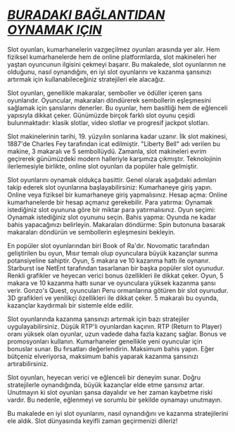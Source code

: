 # [***BURADAKI BAĞLANTIDAN OYNAMAK IÇIN***](https://casinotr.link/gWCRZ4)

Slot oyunları, kumarhanelerin vazgeçilmez oyunları arasında yer alır. Hem fiziksel kumarhanelerde hem de online platformlarda, slot makineleri her yaştan oyuncunun ilgisini çekmeyi başarır. Bu makalede, slot oyunlarının ne olduğunu, nasıl oynandığını, en iyi slot oyunlarını ve kazanma şansınızı artırmak için kullanabileceğiniz stratejileri ele alacağız.

Slot oyunları, genellikle makaralar, semboller ve ödüller içeren şans oyunlarıdır. Oyuncular, makaraları döndürerek sembollerin eşleşmesini sağlamak için şanslarını denerler. Bu oyunlar, hem basitliği hem de eğlenceli yapısıyla dikkat çeker. Günümüzde birçok farklı slot oyunu çeşidi bulunmaktadır: klasik slotlar, video slotlar ve progresif jackpot slotları.

Slot makinelerinin tarihi, 19. yüzyılın sonlarına kadar uzanır. İlk slot makinesi, 1887'de Charles Fey tarafından icat edilmiştir. "Liberty Bell" adı verilen bu makine, 3 makaralı ve 5 sembollüydü. Zamanla, slot makineleri evrim geçirerek günümüzdeki modern halleriyle karşımıza çıkmıştır. Teknolojinin ilerlemesiyle birlikte, online slot oyunları da popüler hale gelmiştir.

Slot oyunlarını oynamak oldukça basittir. Genel olarak aşağıdaki adımları takip ederek slot oyunlarına başlayabilirsiniz: Kumarhaneye giriş yapın. Online veya fiziksel bir kumarhaneye giriş yapmalısınız. Hesap açma: Online kumarhanelerde bir hesap açmanız gerekebilir. Para yatırma: Oynamak istediğiniz slot oyununa göre bir miktar para yatırmalısınız. Oyun seçimi: Oynamak istediğiniz slot oyununu seçin. Bahis yapma: Oyunda ne kadar bahis yapacağınızı belirleyin. Makaraları döndürme: Spin butonuna basarak makaraları döndürün ve sembollerin eşleşmesini bekleyin.

En popüler slot oyunlarından biri Book of Ra'dır. Novomatic tarafından geliştirilen bu oyun, Mısır temalı olup oyunculara büyük kazançlar sunma potansiyeline sahiptir. Oyun, 5 makara ve 10 kazanma hattı ile oynanır. Starburst ise NetEnt tarafından tasarlanan bir başka popüler slot oyunudur. Renkli grafikler ve heyecan verici bonus özellikleri ile dikkat çeker. Oyun, 5 makara ve 10 kazanma hattı sunar ve oyunculara yüksek kazanma şansı verir. Gonzo's Quest, oyuncuları Peru ormanlarına götüren bir slot oyunudur. 3D grafikleri ve yenilikçi özellikleri ile dikkat çeker. 5 makaralı bu oyunda, kazançlar kaydırmalı bir sistemle elde edilir.

Slot oyunlarında kazanma şansınızı artırmak için bazı stratejiler uygulayabilirsiniz. Düşük RTP'li oyunlardan kaçının. RTP (Return to Player) oranı yüksek olan oyunlar, uzun vadede daha fazla kazanç sağlar. Bonus ve promosyonları kullanın. Kumarhaneler genellikle yeni oyuncular için bonuslar sunar. Bu fırsatları değerlendirin. Maksimum bahis yapın. Eğer bütçeniz elveriyorsa, maksimum bahis yaparak kazanma şansınızı artırabilirsiniz.

Slot oyunları, heyecan verici ve eğlenceli bir deneyim sunar. Doğru stratejilerle oynandığında, büyük kazançlar elde etme şansınız artar. Unutmayın ki slot oyunları şansa dayalıdır ve her zaman kaybetme riski vardır. Bu nedenle, eğlenmeyi ve sorumlu bir şekilde oynamayı unutmayın.

Bu makalede en iyi slot oyunlarını, nasıl oynandığını ve kazanma stratejilerini ele aldık. Slot dünyasında keyifli zaman geçirmenizi dileriz!
